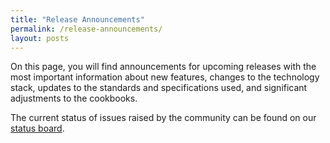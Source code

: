 ```yaml
---
title: "Release Announcements"
permalink: /release-announcements/
layout: posts
---
```


On this page, you will find announcements for upcoming releases with the most important information about new features, changes to the technology stack, updates to the standards and specifications used, and significant adjustments to the cookbooks.

The current status of issues raised by the community can be found on our [status board](https://github.com/orgs/swiyu-admin-ch/projects/2).
